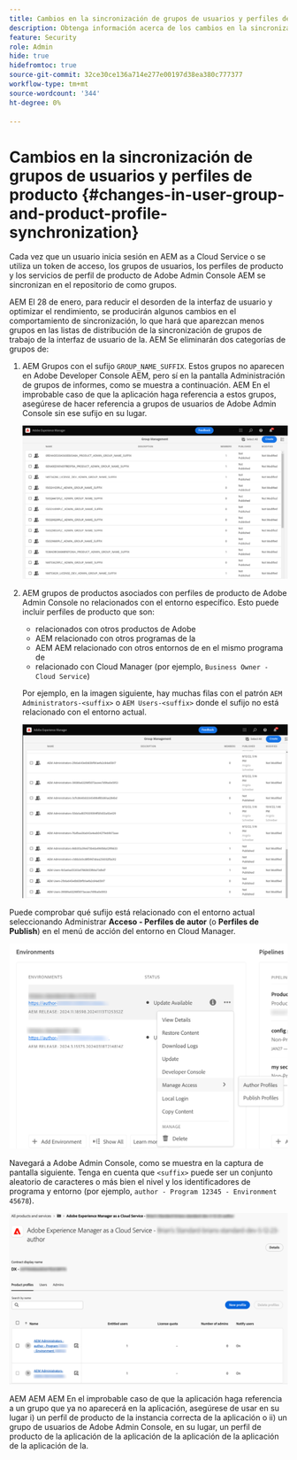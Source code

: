 ```yaml
---
title: Cambios en la sincronización de grupos de usuarios y perfiles de producto
description: Obtenga información acerca de los cambios en la sincronización de grupos de usuarios y perfiles de producto que llegan a AEM as a Cloud Service
feature: Security
role: Admin
hide: true
hidefromtoc: true
source-git-commit: 32ce30ce136a714e277e00197d38ea380c777377
workflow-type: tm+mt
source-wordcount: '344'
ht-degree: 0%

---
```



# Cambios en la sincronización de grupos de usuarios y perfiles de producto {#changes-in-user-group-and-product-profile-synchronization}

Cada vez que un usuario inicia sesión en AEM as a Cloud Service o se utiliza un token de acceso, los grupos de usuarios, los perfiles de producto y los servicios de perfil de producto de Adobe Admin Console AEM se sincronizan en el repositorio de como grupos.

AEM El 28 de enero, para reducir el desorden de la interfaz de usuario y optimizar el rendimiento, se producirán algunos cambios en el comportamiento de sincronización, lo que hará que aparezcan menos grupos en las listas de distribución de la sincronización de grupos de trabajo de la interfaz de usuario de la. AEM Se eliminarán dos categorías de grupos de:

1. AEM Grupos con el sufijo `GROUP_NAME_SUFFIX`. Estos grupos no aparecen en Adobe Developer Console AEM, pero sí en la pantalla Administración de grupos de informes, como se muestra a continuación. AEM En el improbable caso de que la aplicación haga referencia a estos grupos, asegúrese de hacer referencia a grupos de usuarios de Adobe Admin Console sin ese sufijo en su lugar.

   ![Grupos eliminados 1](/help/security/assets/removed-groups-1.png)

1. AEM grupos de productos asociados con perfiles de producto de Adobe Admin Console no relacionados con el entorno específico. Esto puede incluir perfiles de producto que son:

   * relacionados con otros productos de Adobe
   * AEM relacionado con otros programas de la
   * AEM AEM relacionado con otros entornos de en el mismo programa de
   * relacionado con Cloud Manager (por ejemplo, `Business Owner - Cloud Service`)

   Por ejemplo, en la imagen siguiente, hay muchas filas con el patrón `AEM Administrators-<suffix>` o `AEM Users-<suffix>` donde el sufijo no está relacionado con el entorno actual.

   ![Grupos eliminados 2](/help/security/assets/removed-groups-2.png)

Puede comprobar qué sufijo está relacionado con el entorno actual seleccionando Administrar **Acceso - Perfiles de autor** (o **Perfiles de Publish**) en el menú de acción del entorno en Cloud Manager.

![Comprobar sufijos](/help/security/assets/suffix-check.png)

Navegará a Adobe Admin Console, como se muestra en la captura de pantalla siguiente. Tenga en cuenta que `<suffix>` puede ser un conjunto aleatorio de caracteres o más bien el nivel y los identificadores de programa y entorno (por ejemplo, `author - Program 12345 - Environment 45678`).

![Sufijos en el Admin Console](/help/security/assets/admin-console-profile-suffixes.png)

AEM AEM AEM En el improbable caso de que la aplicación haga referencia a un grupo que ya no aparecerá en la aplicación, asegúrese de usar en su lugar i) un perfil de producto de la instancia correcta de la aplicación o ii) un grupo de usuarios de Adobe Admin Console, en su lugar, un perfil de producto de la aplicación de la aplicación de la aplicación de la aplicación de la aplicación de la.
